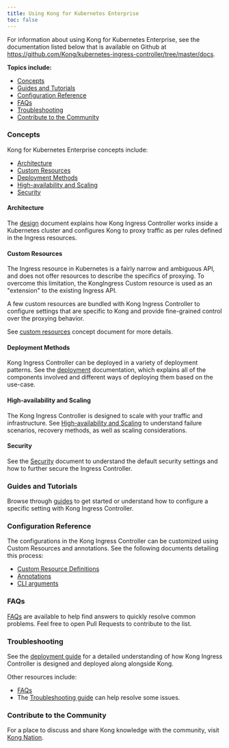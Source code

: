 ```yaml
---
title: Using Kong for Kubernetes Enterprise
toc: false
---
```


For information about using Kong for Kubernetes Enterprise, see the documentation listed below that is available on Github at https://github.com/Kong/kubernetes-ingress-controller/tree/master/docs.


**Topics include:**
- [Concepts](#concepts)
- [Guides and Tutorials](#guides-and-tutorials)
- [Configuration Reference](#configuration-reference)
- [FAQs](#faqs)
- [Troubleshooting](#troubleshooting)
- [Contribute to the Community](#contribute-to-the-community)


### Concepts
Kong for Kubernetes Enterprise concepts include:
- [Architecture](#architecture)
- [Custom Resources](#custom-resources)
- [Deployment Methods](#deployment-methods)
- [High-availability and Scaling](#high-availability-and-scaling)
- [Security](#security)

#### Architecture
The [design](https://github.com/Kong/kubernetes-ingress-controller/blob/master/docs/concepts/design.md) document explains how Kong Ingress Controller works inside a Kubernetes cluster and configures Kong to proxy traffic as per rules defined in the Ingress resources.

#### Custom Resources
The Ingress resource in Kubernetes is a fairly narrow and ambiguous API, and does not offer resources to describe the specifics of proxying. To overcome this limitation, the KongIngress Custom resource is used as an "extension" to the existing Ingress API.

A few custom resources are bundled with Kong Ingress Controller to configure settings that are specific to Kong and provide fine-grained control over the proxying behavior.

See [custom resources](https://github.com/Kong/kubernetes-ingress-controller/blob/master/docs/concepts/custom-resources.md) concept document for more details.

#### Deployment Methods
Kong Ingress Controller can be deployed in a variety of deployment patterns. See the [deployment](https://github.com/Kong/kubernetes-ingress-controller/blob/master/docs/concepts/deployment.md) documentation, which explains all of the components involved and different ways of deploying them based on the use-case.

#### High-availability and Scaling
The Kong Ingress Controller is designed to scale with your traffic and infrastructure. See [High-availability and Scaling](https://github.com/Kong/kubernetes-ingress-controller/blob/master/docs/concepts/ha-and-scaling.md) to understand failure scenarios, recovery methods, as well as scaling considerations.

#### Security
See the [Security](https://github.com/Kong/kubernetes-ingress-controller/blob/master/docs/concepts/security.md) document to understand the default security settings and how to further secure the Ingress Controller.



### Guides and Tutorials
Browse through [guides](https://github.com/Kong/kubernetes-ingress-controller/blob/master/docs/guides) to get started or understand how to configure a specific setting with Kong Ingress Controller.

### Configuration Reference

The configurations in the Kong Ingress Controller can be customized using Custom Resources and annotations. See the following documents detailing this process:

- [Custom Resource Definitions](https://github.com/Kong/kubernetes-ingress-controller/blob/master/docs/references/custom-resources.md)
- [Annotations](https://github.com/Kong/kubernetes-ingress-controller/blob/master/docs/references/annotations.md)
- [CLI arguments](https://github.com/Kong/kubernetes-ingress-controller/blob/master/docs/references/cli-arguments.md)



### FAQs
[FAQs](https://github.com/Kong/kubernetes-ingress-controller/blob/master/docs/faq.md) are available to help find answers to quickly resolve common problems. Feel free to open Pull Requests to contribute to the list.



### Troubleshooting
See the [deployment guide](https://github.com/Kong/kubernetes-ingress-controller/blob/master/docs/deployment) for a detailed understanding of how Kong Ingress Controller is designed and deployed along alongside Kong.

Other resources include:
- [FAQs](https://github.com/Kong/kubernetes-ingress-controller/blob/master/docs/faq.md)
- The [Troubleshooting guide](https://github.com/Kong/kubernetes-ingress-controller/blob/master/docs/troubleshooting.md) can help resolve some issues.


### Contribute to the Community
For a place to discuss and share Kong knowledge with the community, visit [Kong Nation](https://discuss.konghq.com/c/kubernetes).
